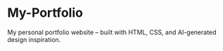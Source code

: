 # My-Portfolio
 My personal portfolio website – built with HTML, CSS, and AI-generated design inspiration.
